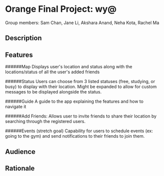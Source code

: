 # Orange Final Project: wy@
Group members: Sam Chan, Jane Li, Akshara Anand, Neha Kota, Rachel Ma

## Description 

## Features 
######Map
    Displays user's location and status along with the locations/status of all the user's added friends

######Status
    Users can choose from 3 listed statuses (free, studying, or busy) to display with their location.
    Might be expanded to allow for custom messages to be displayed alongside the status.

######Guide
    A guide to the app explaining the features and how to navigate it

######Add Friends: 
    Allows user to invite friends to share their location by searching through the registered users. 

######Events (stretch goal)
    Capability for users to schedule events (ex: going to the gym) and send notifications to their
    friends to join them.

## Audience

## Rationale

